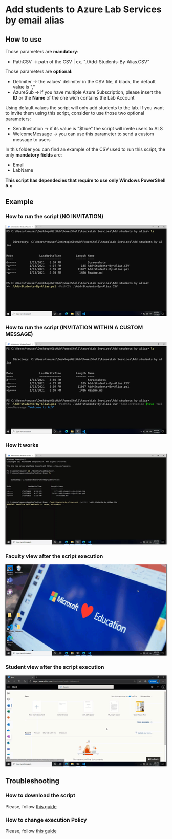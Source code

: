 # Add students to Azure Lab Services by email alias


## How to use

Those parameters are <b>mandatory</b>:
* PathCSV -> path of the CSV | ex. ".\Add-Students-By-Alias.CSV"

Those parameters are <b>optional</b>:
* Delimiter -> the values' delimiter in the CSV file, if black, the default value is ","
* AzureSub -> if you have multiple Azure Subscription, please insert the <b>ID</b> or the <b>Name</b> of the one wich contains the Lab Account

Using default values the script will only add students to the lab. If you want to invite them using this script, consider to use those two optional parameters:
* SendInvitation -> if its value is "$true" the script will invite users to ALS
* WelcomeMessage -> you can use this parameter to send a custom message to users

In this folder you can find an example of the CSV used to run this script, the only <b>mandatory fields</b> are:
* Email
* LabName

<b>This script has dependecies that require to use only Windows PowerShell 5.x</b>


## Example

### How to run the script (NO INVITATION)
![How-to-run-the-script-no-invitation](https://raw.githubusercontent.com/AngelusGi/PowerShell/master/Azure/Lab%20Services/Add%20students%20by%20alias/Screenshots/How-to-run-the-script-no-invitation.png)

### How to run the script (INVITATION WITHIN A CUSTOM MESSAGE)
![How-to-run-the-script-no-invitation](https://raw.githubusercontent.com/AngelusGi/PowerShell/master/Azure/Lab%20Services/Add%20students%20by%20alias/Screenshots/How-to-run-the-script-invitation.png)

### How it works
![How-it-works](https://raw.githubusercontent.com/AngelusGi/PowerShell/master/Azure/Lab%20Services/Add%20students%20by%20alias/Screenshots/How-it-works.gif)

### Faculty view after the script execution
![Faculty-view-after](https://raw.githubusercontent.com/AngelusGi/PowerShell/master/Azure/Lab%20Services/Add%20students%20by%20alias/Screenshots/Faculty-view-after.gif)

### Student view after the script execution
![Student-view](https://raw.githubusercontent.com/AngelusGi/PowerShell/master/Azure/Lab%20Services/Add%20students%20by%20alias/Screenshots/Student-view.gif)


## Troubleshooting

### How to download the script
Please, follow [this guide](https://github.com/AngelusGi/PowerShell/tree/master/Others/How%20to%20download%20single%20file%20from%20GitHub)

### How to change execution Policy
Please, follow [this guide](https://github.com/AngelusGi/PowerShell/tree/master/Others/Resolve%20errors%20about%20Execution%20Policy)